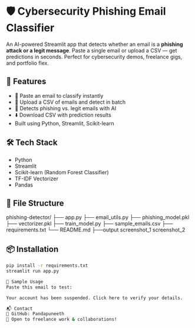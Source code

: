 # 🛡️ Cybersecurity Phishing Email Classifier

An AI-powered Streamlit app that detects whether an email is a **phishing attack or a legit message**. Paste a single email or upload a CSV — get predictions in seconds. Perfect for cybersecurity demos, freelance gigs, and portfolio flex.

## 🚀 Features

- 📧 Paste an email to classify instantly
- 📂 Upload a CSV of emails and detect in batch
- 🎯 Detects phishing vs. legit emails with AI
- ⬇️ Download CSV with prediction results
- Built using Python, Streamlit, Scikit-learn

## 🛠️ Tech Stack

- Python
- Streamlit
- Scikit-learn (Random Forest Classifier)
- TF-IDF Vectorizer
- Pandas

## 📁 File Structure

phishing-detector/
├── app.py
├── email_utils.py
├── phishing_model.pkl
├── vectorizer.pkl
├── train_model.py
├── sample_emails.csv
├── requirements.txt
└── README.md
├──output
   screenshot_1
   screenshot_2

## 📦 Installation

```bash
pip install -r requirements.txt
streamlit run app.py

🧪 Sample Usage
Paste this email to test:

Your account has been suspended. Click here to verify your details.

📬 Contact
🔗 GitHub: Pandapuneeth
📩 Open to freelance work & collaborations!
